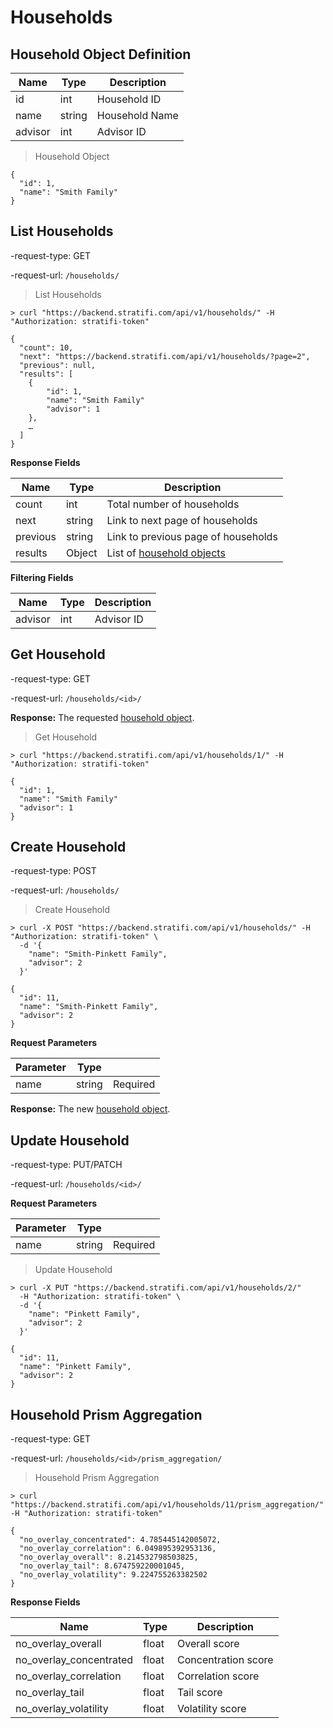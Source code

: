 # Households

## Household Object Definition

| Name    | Type   | Description    |
| ------- | ------ | -------------- |
| id      | int    | Household ID   |
| name    | string | Household Name |
| advisor | int    | Advisor ID     |

> Household Object

```shell
{
  "id": 1,
  "name": "Smith Family"
}

```

## List Households

-request-type: GET

-request-url: `/households/`

> List Households

```shell
> curl "https://backend.stratifi.com/api/v1/households/" -H "Authorization: stratifi-token"

{
  "count": 10,
  "next": "https://backend.stratifi.com/api/v1/households/?page=2",
  "previous": null,
  "results": [
    {
        "id": 1,
        "name": "Smith Family"
        "advisor": 1
    },
    …
  ]
}
```

**Response Fields**

| Name     | Type   | Description                                               |
| -------- | ------ | --------------------------------------------------------- |
| count    | int    | Total number of households                                |
| next     | string | Link to next page of households                           |
| previous | string | Link to previous page of households                       |
| results  | Object | List of [household objects](#household-object-definition) |

**Filtering Fields**

| Name    | Type | Description |
| ------- | ---- | ----------- |
| advisor | int  | Advisor ID  |

## Get Household

-request-type: GET

-request-url: `/households/<id>/`

**Response:** The requested [household object](#household-object-definition).

> Get Household

```shell
> curl "https://backend.stratifi.com/api/v1/households/1/" -H "Authorization: stratifi-token"

{
  "id": 1,
  "name": "Smith Family"
  "advisor": 1
}
```

## Create Household

-request-type: POST

-request-url: `/households/`

> Create Household

```shell
> curl -X POST "https://backend.stratifi.com/api/v1/households/" -H "Authorization: stratifi-token" \
  -d '{
    "name": "Smith-Pinkett Family",
    "advisor": 2
  }'

{
  "id": 11,
  "name": "Smith-Pinkett Family",
  "advisor": 2
}
```

**Request Parameters**

| Parameter | Type   |          |
| --------- | ------ | -------- |
| name      | string | Required |

**Response:** The new [household object](#household-object-definition).

## Update Household

-request-type: PUT/PATCH

-request-url: `/households/<id>/`

**Request Parameters**

| Parameter | Type   |          |
| --------- | ------ | -------- |
| name      | string | Required |

> Update Household

```shell
> curl -X PUT "https://backend.stratifi.com/api/v1/households/2/"
  -H "Authorization: stratifi-token" \
  -d '{
    "name": "Pinkett Family",
    "advisor": 2
  }'

{
  "id": 11,
  "name": "Pinkett Family",
  "advisor": 2
}
```

## Household Prism Aggregation

-request-type: GET

-request-url: `/households/<id>/prism_aggregation/`

> Household Prism Aggregation

```shell
> curl "https://backend.stratifi.com/api/v1/households/11/prism_aggregation/" -H "Authorization: stratifi-token"

{
  "no_overlay_concentrated": 4.785445142005072,
  "no_overlay_correlation": 6.049895392953136,
  "no_overlay_overall": 8.214532798503825,
  "no_overlay_tail": 8.674759220001045,
  "no_overlay_volatility": 9.224755263382502
}
```

**Response Fields**

| Name                    | Type  | Description         |
| ----------------------- | ----- | ------------------- |
| no_overlay_overall      | float | Overall score       |
| no_overlay_concentrated | float | Concentration score |
| no_overlay_correlation  | float | Correlation score   |
| no_overlay_tail         | float | Tail score          |
| no_overlay_volatility   | float | Volatility score    |
